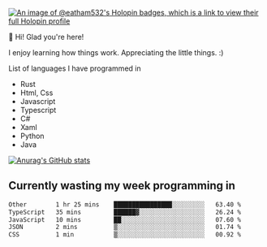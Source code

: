 [![An image of @eatham532's Holopin badges, which is a link to view their full Holopin profile](https://holopin.me/eatham532)](https://holopin.io/@eatham532)


👋 Hi! Glad you're here!

I enjoy learning how things work. Appreciating the little things. :)


List of languages I have programmed in
- Rust
- Html, Css
- Javascript
- Typescript
- C#
- Xaml
- Python
- Java

[![Anurag's GitHub stats](https://github-readme-stats.vercel.app/api?username=Eatham532&theme=dark)](https://github.com/anuraghazra/github-readme-stats)


## Currently wasting my week programming in
<!--START_SECTION:waka-->

```txt
Other        1 hr 25 mins    ████████████████░░░░░░░░░   63.40 %
TypeScript   35 mins         ██████▓░░░░░░░░░░░░░░░░░░   26.24 %
JavaScript   10 mins         ██░░░░░░░░░░░░░░░░░░░░░░░   07.60 %
JSON         2 mins          ▒░░░░░░░░░░░░░░░░░░░░░░░░   01.74 %
CSS          1 min           ▒░░░░░░░░░░░░░░░░░░░░░░░░   00.92 %
```

<!--END_SECTION:waka-->
